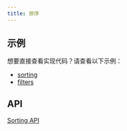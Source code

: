 ```yaml
---
title: 排序
---
```


## 示例

想要直接查看实现代码？请查看以下示例：

- [sorting](../examples/react/sorting)
- [filters](../examples/react/filters)

## API

[Sorting API](../api/features/sorting)
